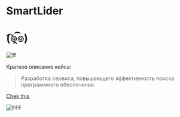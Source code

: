 # SmartLider
# (͡๏̯͡๏)

![ff](https://gilang045.files.wordpress.com/2013/11/59cff-make-it-simple.png)

Краткое описание кейса:
> Разработка сервиса, повышающего эффективность
> поиска программного обеспечения.

[Chek this](https://lodmedia.hb.bizmrg.com/cases/293601/Кружковое%20движение.pdf)

![FFF](https://i.gifer.com/CwVd.gif)
